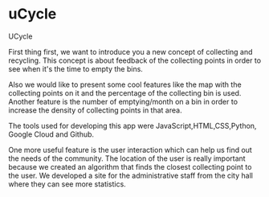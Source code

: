 # uCycle

UCycle

First thing first, we want to introduce you a new concept of collecting and recycling. This concept is about feedback of the collecting points in order to see when it's the time to empty the bins.

Also we would like to present some cool features like the map with the collecting points on it and the percentage of the collecting bin is used. 
Another feature is the number of emptying/month on a bin in order to increase the density of collecting points in that area.

The tools used for developing this app were JavaScript,HTML,CSS,Python, Google Cloud and Github.

One more useful feature is the user interaction which can help us find out the needs of the community. The location of the user is really important because we created an algorithm that finds the closest collecting point to the user.
We developed a site for the administrative staff from the city hall where they can see more statistics.